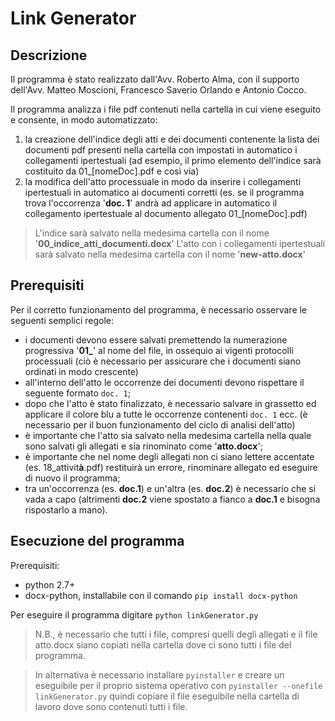 # Link Generator

## Descrizione

Il programma è stato realizzato dall'Avv. Roberto Alma, con il supporto dell'Avv. Matteo Moscioni, Francesco Saverio Orlando e Antonio Cocco.

Il programma analizza i file pdf contenuti nella cartella in cui viene eseguito e consente, in modo automatizzato:

1. la creazione dell'indice degli atti e dei documenti contenente la lista dei documenti pdf presenti nella cartella con impostati in automatico i collegamenti ipertestuali (ad esempio, il primo elemento dell'indice sarà costituito da 01_[nomeDoc].pdf e così via)
2. la modifica dell'atto processuale in modo da inserire i collegamenti ipertestuali in automatico ai documenti corretti (es. se il programma trova l'occorrenza '**doc. 1**' andrà ad applicare in automatico il collegamento ipertestuale al documento allegato 01_[nomeDoc].pdf)

> L'indice sarà salvato nella medesima cartella con il nome '**00_indice_atti_documenti.docx**'
> L'atto con i collegamenti ipertestuali sarà salvato nella medesima cartella con il nome '**new-atto.docx**'

## Prerequisiti

Per il corretto funzionamento del programma, è necessario osservare le seguenti semplici regole:

- i documenti devono essere salvati premettendo la numerazione progressiva '**01_**' al nome del file, in ossequio ai vigenti protocolli processuali (ciò è necessario per assicurare che i documenti siano ordinati in modo crescente)
- all'interno dell'atto le occorrenze dei documenti devono rispettare il seguente formato `doc. 1`;
- dopo che l'atto è stato finalizzato, è necessario salvare in grassetto ed applicare il colore blu a tutte le occorrenze contenenti `doc. 1` ecc. (è necessario per il buon funzionamento del ciclo di analisi dell'atto)
- è importante che l'atto sia salvato nella medesima cartella nella quale sono salvati gli allegati e sia rinominato come '**atto.docx**';
- è importante che nel nome degli allegati non ci siano lettere accentate (es. 18_attivit**à**.pdf) restituirà un errore, rinominare allegato ed eseguire di nuovo il programma;
- tra un'occorrenza (es. **doc.1**) e un'altra (es. **doc.2**) è necessario che si vada a capo (altrimenti **doc.2** viene spostato a fianco a **doc.1** e bisogna rispostarlo a mano).

## Esecuzione del programma

Prerequisiti:

- python 2.7+
- docx-python, installabile con il comando `pip install docx-python`

Per eseguire il programma digitare `python linkGenerator.py`

> N.B., è necessario che tutti i file, compresi quelli degli allegati e il file atto.docx siano copiati nella cartella dove ci sono tutti i file del programma.

> In alternativa è necessario installare `pyinstaller` e creare un eseguibile per il proprio sistema operativo con `pyinstaller --onefile linkGenerator.py` quindi copiare il file eseguibile nella cartella di lavoro dove sono contenuti tutti i file.


